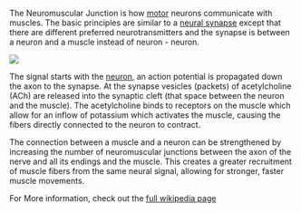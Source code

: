 The Neuromuscular Junction is how [motor](Motor) neurons communicate with muscles.  The basic principles are similar to a [neural synapse](neurons) except that there are different preferred neurotransmitters and the synapse is between a neuron and a muscle instead of neuron - neuron.

![](http://www.muskingum.edu/~asantas/Biology%20228/Chapter9_muscle_part2_2006_files/slide0031_image010.jpg)

The signal starts with the [neuron](neurons), an action potential is propagated down the axon to the synapse.  At the synapse vesicles (packets) of acetylcholine (ACh) are released into the synaptic cleft (that space between the neuron and the muscle).  The acetylcholine binds to receptors on the muscle which allow for an inflow of potassium which activates the muscle, causing the fibers directly connected to the neuron to contract.

The connection between a muscle and a neuron can be strengthened by increasing the number of neuromuscular junctions between the axon of the nerve and all its endings and the muscle.  This creates a greater recruitment of muscle fibers from the same neural signal, allowing for stronger, faster muscle movements.

For More information, check out the [full wikipedia page](https://en.wikipedia.org/wiki/Neuromuscular_junction)